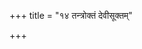 +++
title = "१४ तन्त्रोक्तं देवीसूक्तम्"

+++

<div class="js_include" url="../../03_uttara-charitam/deva-prArthanA"  newLevelForH1="5" includeTitle="false"> </div>  
